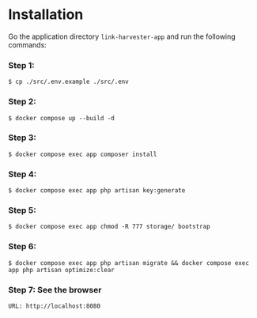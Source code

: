 # Installation

Go the application directory `link-harvester-app` and run the following commands: 

### Step 1:

    $ cp ./src/.env.example ./src/.env

### Step 2:

    $ docker compose up --build -d
     
### Step 3:

    $ docker compose exec app composer install

### Step 4:

    $ docker compose exec app php artisan key:generate

### Step 5:

    $ docker compose exec app chmod -R 777 storage/ bootstrap

### Step 6:

    $ docker compose exec app php artisan migrate && docker compose exec app php artisan optimize:clear


### Step 7: See the browser

    URL: http://localhost:8080


